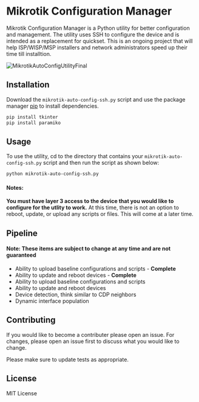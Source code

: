 # Mikrotik Configuration Manager

Mikrotik Configuration Manager is a Python utility for better configuration and management. The utility uses SSH to configure the device and is intended as a replacement for quickset. This is an ongoing project that will help ISP/WISP/MSP installers and network administrators speed up their time till installtion. 


![MikrotikAutoConfigUtilityFinal](https://user-images.githubusercontent.com/87310427/126878739-ee7b9924-74db-4762-ba4c-ffef9a3640bc.png)

## Installation

Download the `mikrotik-auto-config-ssh.py` script and
use the package manager [pip](https://pip.pypa.io/en/stable/) to install dependencies.

```bash
pip install tkinter
pip install paramiko
```

## Usage

To use the utility, cd to the directory that contains your `mikrotik-auto-config-ssh.py` script and then run the script as shown below:
```bash
python mikrotik-auto-config-ssh.py
```

#### **Notes:**
**You must have layer 3 access to the device that you would like to configure for the utlity to work.** At this time, there is not an option to reboot, update, or upload any scripts or files. This will come at a later time. 

## Pipeline
#### Note: These items are subject to change at any time and are not guaranteed

- Ability to upload baseline configurations and scripts - **Complete**
- Ability to update and reboot devices - **Complete**
- Ability to upload baseline configurations and scripts
- Ability to update and reboot devices
- Device detection, think similar to CDP neighbors
- Dynamic interface population

## Contributing
If you would like to become a contributer please open an issue. For changes, please open an issue first to discuss what you would like to change.

Please make sure to update tests as appropriate.

## License
MIT License
